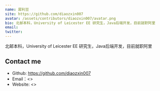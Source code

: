 ```yaml
---
name: 犀利豆
site: https://github.com/diaozxin007
avatar: /assets/contributors/diaozxin007/avatar.png
bio: 北邮本科，University of Leicester EE 研究生，Java后端开发，目前就职阿里
email: 
twitter: 
---
```


北邮本科，University of Leicester EE 研究生，Java后端开发，目前就职阿里

## Contact me

- Github: <https://github.com/diaozxin007>
- Email：<>
- Website: <>
